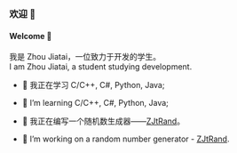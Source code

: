 <!--本作品采用 CC BY-NC-ND 4.0 进行许可。-->

### 欢迎 👋
#### Welcome 👋

我是 Zhou Jiatai，一位致力于开发的学生。  
I am Zhou Jiatai, a student studying development.

- 🌱 我正在学习 C/C++, C#, Python, Java;
- 🌱 I’m learning C/C++, C#, Python, Java;

- 🔭 我正在编写一个随机数生成器——[ZJtRand](https://github.com/ZhouJiatai/ZJtRand)。
- 🔭 I’m working on a random number generator - [ZJtRand](https://github.com/ZhouJiatai/ZJtRand).

<!--
**ZhouJiatai/ZhouJiatai** is a ✨ _special_ ✨ repository because its `README.md` (this file) appears on your GitHub profile.

Here are some ideas to get you started:

- 🔭 I’m currently working on ...
- 🌱 I’m currently learning ...
- 👯 I’m looking to collaborate on ...
- 🤔 I’m looking for help with ...
- 💬 Ask me about ...
- 📫 How to reach me: ...
- 😄 Pronouns: ...
- ⚡ Fun fact: ...
-->
